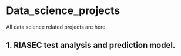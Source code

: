 # Data_science_projects
All data science related projects are here.

## 1. RIASEC test analysis and prediction model.
